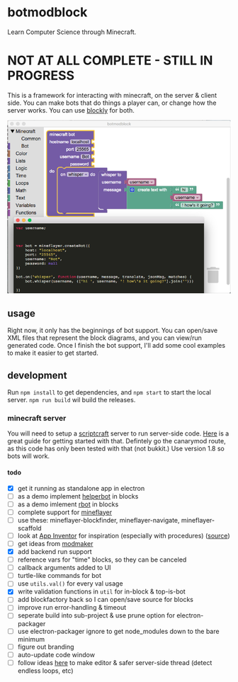 # botmodblock

Learn Computer Science through Minecraft.

# NOT AT ALL COMPLETE - STILL IN PROGRESS

This is a framework for interacting with minecraft, on the server & client side.  You can make bots that do things a player can, or change how the server works. You can use [blockly](https://developers.google.com/blockly/) for both.

![screenshot](screenshot.png)

## usage

Right now, it only has the beginnings of bot support. You can open/save XML files that represent the block diagrams, and you can view/run generated code. Once I finish the bot support, I'll add some cool examples to make it easier to get started.

## development

Run `npm install` to get dependencies, and `npm start` to start the local server. `npm run build` wil build the releases.

### minecraft server

You will need to setup a [scriptcraft](http://scriptcraftjs.org/) server to run server-side code. [Here](https://github.com/walterhiggins/ScriptCraft/blob/master/README.md) is a great guide for getting started with that. Defintely go the canarymod route, as this code has only been tested with that (not bukkit.) Use version 1.8 so bots will work.



#### todo
-  [X] get it running as standalone app in electron
-  [ ] as a demo implement [helperbot](https://www.npmjs.com/package/helperbot) in blocks
-  [ ] as a demo imlement [rbot](https://github.com/rom1504/rbot) in blocks
-  [ ] complete support for [mineflayer](https://github.com/PrismarineJS/mineflayer)
-  [ ] use these: mineflayer-blockfinder, mineflayer-navigate, mineflayer-scaffold
-  [ ] look at [App Inventor](http://ai2.appinventor.mit.edu/) for inspiration (especially with procedures) ([source](https://github.com/mit-cml/appinventor-sources))
-  [ ] get ideas from [modmaker](http://inspiredtoeducate.net/modmaker/)
-  [X] add backend run support
-  [ ] reference vars for "time" blocks, so they can be canceled
-  [ ] callback arguments added to UI
-  [ ] turtle-like commands for bot
-  [ ] use `utils.val()` for every val usage
-  [X] write validation functions in `util` for in-block & top-is-bot
-  [ ] add blockfactory back so I can open/save source for blocks
-  [ ] improve run error-handling & timeout
-  [ ] seperate build into sub-project & use prune option for electron-packager
-  [ ] use electron-packager ignore to get node_modules down to the bare minimum
-  [ ] figure out branding
-  [ ] auto-update code window
-  [ ] follow ideas [here](https://www.youtube.com/watch?v=H4sSldXv_S4) to make editor & safer server-side thread (detect endless loops, etc)

